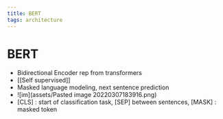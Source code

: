```yaml
---
title: BERT
tags: architecture
---
```


# BERT
- Bidirectional Encoder rep from transformers
- [[Self supervised]]
- Masked language modeling, next sentence prediction
- ![im](assets/Pasted image 20220307183916.png)
- [CLS] : start of classification task, [SEP] between sentences, [MASK] : masked token












